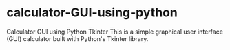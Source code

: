 # calculator-GUI-using-python
Calculator GUI using Python Tkinter This is a simple graphical user interface (GUI) calculator built with Python's Tkinter library. 
